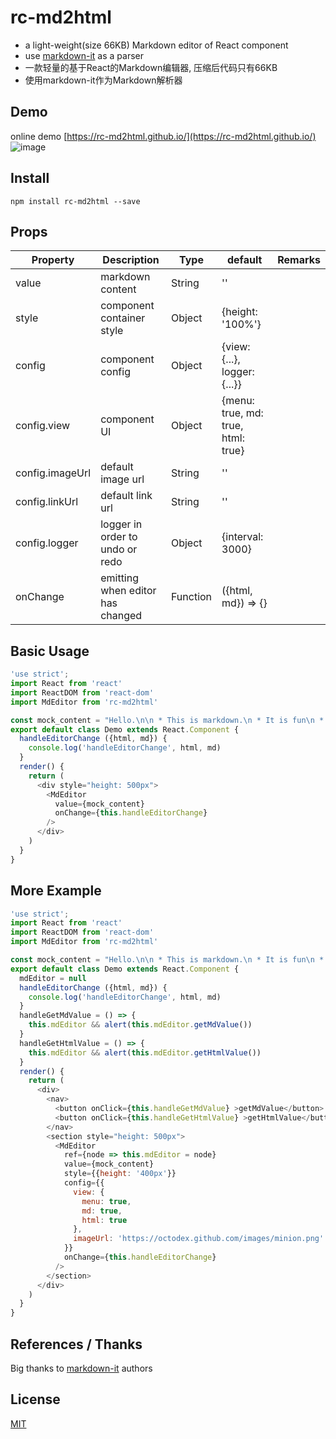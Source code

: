 # rc-md2html

* a light-weight(size 66KB) Markdown editor of React component
* use [markdown-it](https://github.com/markdown-it/markdown-it) as a parser
* 一款轻量的基于React的Markdown编辑器, 压缩后代码只有66KB
* 使用markdown-it作为Markdown解析器

## Demo

online demo [https://rc-md2html.github.io/](https://rc-md2html.github.io/)
![image](https://github.com//HarryChen0506/rc-md2html/blob/master/example/rc-md2html-v-0-3-2.PNG?raw=true)

## Install

```
npm install rc-md2html --save
```

## Props

| Property | Description | Type | default | Remarks |
| --- | --- | --- | --- | --- |
| value | markdown content | String | '' |  |
| style | component container style | Object | {height: '100%'} |  |
| config | component config | Object | {view: {...}, logger: {...}} |  |
| config.view | component UI | Object | {menu: true, md: true, html: true} |  |
| config.imageUrl | default image url | String | '' | |
| config.linkUrl | default link url | String | '' | |
| config.logger | logger in order to undo or redo | Object | {interval: 3000} | |
| onChange | emitting when editor has changed | Function | ({html, md}) => {} |  |


## Basic Usage

```js
'use strict';
import React from 'react'
import ReactDOM from 'react-dom'
import MdEditor from 'rc-md2html'

const mock_content = "Hello.\n\n * This is markdown.\n * It is fun\n * Love it or leave it."
export default class Demo extends React.Component {
  handleEditorChange ({html, md}) {    
    console.log('handleEditorChange', html, md)
  }
  render() {
    return (      
      <div style="height: 500px">
        <MdEditor
          value={mock_content}
          onChange={this.handleEditorChange} 
        />                
      </div>
    )
  }
}
```

## More Example

```js
'use strict';
import React from 'react'
import ReactDOM from 'react-dom'
import MdEditor from 'rc-md2html'

const mock_content = "Hello.\n\n * This is markdown.\n * It is fun\n * Love it or leave it."
export default class Demo extends React.Component {
  mdEditor = null
  handleEditorChange ({html, md}) {    
    console.log('handleEditorChange', html, md)
  }
  handleGetMdValue = () => {   
    this.mdEditor && alert(this.mdEditor.getMdValue())      
  }
  handleGetHtmlValue = () => {    
    this.mdEditor && alert(this.mdEditor.getHtmlValue())      
  }
  render() {
    return (      
      <div>
        <nav>
          <button onClick={this.handleGetMdValue} >getMdValue</button>  
          <button onClick={this.handleGetHtmlValue} >getHtmlValue</button>  
        </nav>
        <section style="height: 500px">
          <MdEditor 
            ref={node => this.mdEditor = node}
            value={mock_content}
            style={{height: '400px'}}
            config={{
              view: {
                menu: true,
                md: true,
                html: true
              },
              imageUrl: 'https://octodex.github.com/images/minion.png'
            }}
            onChange={this.handleEditorChange} 
          />
        </section>                        
      </div>      
    )
  }
}
```

## References / Thanks

Big thanks to [markdown-it](https://github.com/markdown-it/markdown-it) authors

## License

[MIT](https://github.com/HarryChen0506/rc-md2html/blob/master/LICENSE)

